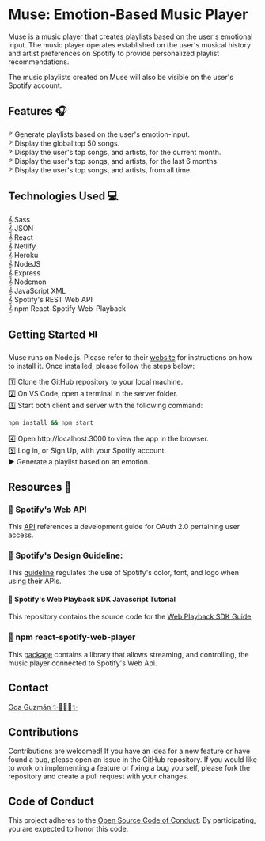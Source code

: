 
# Muse: Emotion-Based Music Player

Muse is a music player that creates playlists based on the user's emotional input. The music player operates established on the user's musical history and artist preferences on Spotify to provide personalized playlist recommendations. 

The music playlists created on Muse will also be visible on the user's Spotify account.

## Features 🎧

𝄢 Generate playlists based on the user's emotion-input.  
𝄢 Display the global top 50 songs.  
𝄢 Display the user's top songs, and artists, for the current month.  
𝄢 Display the user's top songs, and artists, for the last 6 months.  
𝄢 Display the user's top songs, and artists, from all time.

## Technologies Used 💻

𝄞 Sass  
𝄞 JSON  
𝄞 React  
𝄞 Netlify     
𝄞 Heroku  
𝄞 NodeJS  
𝄞 Express  
𝄞 Nodemon    
𝄞 JavaScript XML  
𝄞 Spotify's REST Web API   
𝄞 npm React-Spotify-Web-Playback

## Getting Started ⏯️

Muse runs on Node.js. Please refer to their
[website](http://www.nodejs.org/download/) for instructions on how to install it. Once installed, please follow the steps below:

1️⃣ Clone the GitHub repository to your local machine.  
2️⃣ On VS Code, open a terminal in the server folder.  
3️⃣ Start both client and server with the following command:  

```bash
npm install && npm start
```

4️⃣ Open http://localhost:3000 to view the app in the browser.  
5️⃣ Log in, or Sign Up, with your Spotify account.  
▶️ Generate a playlist based on an emotion. 

## Resources 🔗

### 🎹 Spotify's Web API
This [API](https://developer.spotify.com/documentation/general/guides/authorization/) references a development guide for OAuth 2.0 pertaining user access.

### 🎻 Spotify's Design Guideline:
This [guideline](https://developer.spotify.com/documentation/general/design-and-branding/) regulates the use of Spotify's color, font, and logo when using their APIs.

#### 🎸 Spotify's Web Playback SDK Javascript Tutorial 

This repository contains the source code for the [Web Playback SDK Guide](https://developer.spotify.com/documentation/web-playback-sdk/guide/)

### 🥁 npm react-spotify-web-player
This [package](https://www.npmjs.com/package/react-spotify-web-playback) contains a library that allows streaming, and controlling, the music player connected to Spotify's Web Api.

## Contact

[Oda Guzmán ✨👩🏽‍💻✨](https://www.linkedin.com/in/oda-guzman/)

## Contributions

Contributions are welcomed! If you have an idea for a new feature or have found a bug, please open an issue in the GitHub repository. If you would like to work on implementing a feature or fixing a bug yourself, please fork the repository and create a pull request with your changes.

## Code of Conduct

This project adheres to the [Open Source Code of Conduct](https://github.com/spotify/code-of-conduct/blob/master/code-of-conduct.md).
By participating, you are expected to honor this code.
